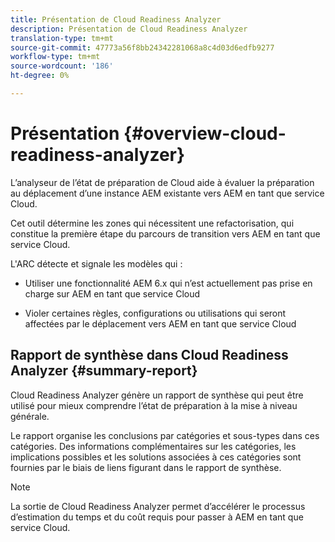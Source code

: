 ```yaml
---
title: Présentation de Cloud Readiness Analyzer
description: Présentation de Cloud Readiness Analyzer
translation-type: tm+mt
source-git-commit: 47773a56f8bb24342281068a8c4d03d6edfb9277
workflow-type: tm+mt
source-wordcount: '186'
ht-degree: 0%

---
```



# Présentation {#overview-cloud-readiness-analyzer}

L’analyseur de l’état de préparation de Cloud aide à évaluer la préparation au déplacement d’une instance AEM existante vers AEM en tant que service Cloud.

Cet outil détermine les zones qui nécessitent une refactorisation, qui constitue la première étape du parcours de transition vers AEM en tant que service Cloud.

L&#39;ARC détecte et signale les modèles qui :

* Utiliser une fonctionnalité AEM 6.x qui n’est actuellement pas prise en charge sur AEM en tant que service Cloud

* Violer certaines règles, configurations ou utilisations qui seront affectées par le déplacement vers AEM en tant que service Cloud

## Rapport de synthèse dans Cloud Readiness Analyzer {#summary-report}

Cloud Readiness Analyzer génère un rapport de synthèse qui peut être utilisé pour mieux comprendre l’état de préparation à la mise à niveau générale.

Le rapport organise les conclusions par catégories et sous-types dans ces catégories. Des informations complémentaires sur les catégories, les implications possibles et les solutions associées à ces catégories sont fournies par le biais de liens figurant dans le rapport de synthèse.

>[!NOTE]
>La sortie de Cloud Readiness Analyzer permet d’accélérer le processus d’estimation du temps et du coût requis pour passer à AEM en tant que service Cloud.
